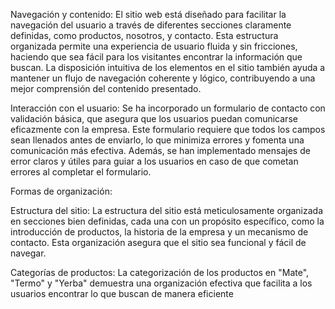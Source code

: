 Navegación y contenido: El sitio web está diseñado para facilitar la navegación del usuario a través de diferentes secciones claramente definidas, como productos, nosotros, y contacto. Esta estructura organizada permite una experiencia de usuario fluida y sin fricciones, haciendo que sea fácil para los visitantes encontrar la información que buscan. La disposición intuitiva de los elementos en el sitio también ayuda a mantener un flujo de navegación coherente y lógico, contribuyendo a una mejor comprensión del contenido presentado.

Interacción con el usuario: Se ha incorporado un formulario de contacto con validación básica, que asegura que los usuarios puedan comunicarse eficazmente con la empresa. Este formulario requiere que todos los campos sean llenados antes de enviarlo, lo que minimiza errores y fomenta una comunicación más efectiva. Además, se han implementado mensajes de error claros y útiles para guiar a los usuarios en caso de que cometan errores al completar el formulario.

Formas de organización:

Estructura del sitio: La estructura del sitio está meticulosamente organizada en secciones bien definidas, cada una con un propósito específico, como la introducción de productos, la historia de la empresa y un mecanismo de contacto. Esta organización asegura que el sitio sea funcional y fácil de navegar.

Categorías de productos: La categorización de los productos en "Mate", "Termo" y "Yerba" demuestra una organización efectiva que facilita a los usuarios encontrar lo que buscan de manera eficiente
